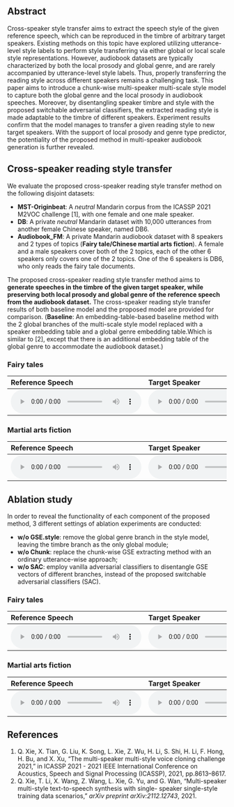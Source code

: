 
## Abstract

Cross-speaker style transfer aims to extract the speech style of the given reference speech, which can be reproduced in the timbre of arbitrary target speakers. Existing methods on this topic have explored utilizing utterance-level style labels to perform style transferring via either global or local scale style representations. However, audiobook datasets are typically characterized by both the local prosody and global genre, and are rarely accompanied by utterance-level style labels. Thus, properly transferring the reading style across different speakers remains a challenging task. This paper aims to introduce a chunk-wise multi-speaker multi-scale style model to capture both the global genre and the local prosody in audiobook speeches. Moreover, by disentangling speaker timbre and style with the proposed switchable adversarial classifiers, the extracted reading style is made adaptable to the timbre of different speakers. Experiment results confirm that the model manages to transfer a given reading style to new target speakers. With the support of local prosody and genre type predictor, the potentiality of the proposed method in multi-speaker audiobook generation is further revealed.

## Cross-speaker reading style transfer

We evaluate the proposed cross-speaker reading style transfer method on the following disjoint datasets:
- **MST-Originbeat**: A _neutral_ Mandarin corpus from the ICASSP 2021 M2VOC challenge [1], with one female and one male speaker.
- **DB**: A private _neutral_ Mandarin dataset with 10,000 utterances from another female Chinese speaker, named DB6.
- **Audiobook_FM**: A private Mandarin audiobook dataset with 8 speakers and 2 types of topics (**Fairy tale/Chinese martial arts fiction**). A female and a male speakers cover both of the 2 topics, each of the other 6 speakers only covers one of the 2 topics. One of the 6 speakers is DB6, who only reads the fairy tale documents.

The proposed cross-speaker reading style transfer method aims to **generate speeches in the timbre of the given target speaker, while preserving both local prosody and global genre of the reference speech from the audiobook dataset.** The cross-speaker reading style transfer results of both baseline model and the proposed model are provided for comparison.
(**Baseline**: An embedding-table-based baseline method with the 2 global branches of the multi-scale style model replaced with a speaker embedding table and a global genre embedding table.Which is similar to [2], except that there is an additional embedding table of the global genre to accommodate the audiobook dataset.)

### Fairy tales

| Reference Speech | Target Speaker | Baseline | Proposed |
|:------------|:------------|:------------|:------------|
|<audio controls><source src="./static/Ref/sample.wav" type="audio/wav">Your browser does not support the audio element.</audio>|<audio controls><source src="./static/Tgt/sample.wav" type="audio/wav">Your browser does not support the audio element.</audio>|<audio controls><source src="./static/Baseline/sample.wav" type="audio/wav">Your browser does not support the audio element.</audio>|<audio controls><source src="./static/Proposed/sample.wav" type="audio/wav">Your browser does not support the audio element.</audio>|

### Martial arts fiction


| Reference Speech | Target Speaker | Baseline | Proposed |
|:------------|:------------|:------------|:------------|
|<audio controls><source src="./static/Ref/sample.wav" type="audio/wav">Your browser does not support the audio element.</audio>|<audio controls><source src="./static/Tgt/sample.wav" type="audio/wav">Your browser does not support the audio element.</audio>|<audio controls><source src="./static/Baseline/sample.wav" type="audio/wav">Your browser does not support the audio element.</audio>|<audio controls><source src="./static/Proposed/sample.wav" type="audio/wav">Your browser does not support the audio element.</audio>|


## Ablation study

In order to reveal the functionality of each component of the proposed method, 3 different settings of ablation experiments are conducted:

- **w/o GSE.style**: remove the global genre branch in the style model, leaving the timbre branch as the only global module;
- **w/o Chunk**: replace the chunk-wise GSE extracting method with an ordinary utterance-wise approach;
- **w/o SAC**: employ vanilla adversarial classifiers to disentangle GSE vectors of different branches, instead of the proposed switchable adversarial classifiers (SAC).

### Fairy tales

| Reference Speech | Target Speaker | Proposed | w/o GSE.style | w/o Chunk | w/o SAC |
|:------------|:------------|:------------|:------------|:------------|:------------|
|<audio controls><source src="./static/Ref/sample.wav" type="audio/wav">Your browser does not support the audio element.</audio>|<audio controls><source src="./static/Tgt/sample.wav" type="audio/wav">Your browser does not support the audio element.</audio>|<audio controls><source src="./static/Proposed/sample.wav" type="audio/wav">Your browser does not support the audio element.</audio>|<audio controls><source src="./static/wo_gse_style/sample.wav" type="audio/wav">Your browser does not support the audio element.</audio>|<audio controls><source src="./static/wo_chunk/sample.wav" type="audio/wav">Your browser does not support the audio element.</audio>|<audio controls><source src="./static/wo_sac/sample.wav" type="audio/wav">Your browser does not support the audio element.</audio>|

### Martial arts fiction

| Reference Speech | Target Speaker | Proposed | w/o GSE.style | w/o Chunk | w/o SAC |
|:------------|:------------|:------------|:------------|:------------|:------------|
|<audio controls><source src="./static/Ref/sample.wav" type="audio/wav">Your browser does not support the audio element.</audio>|<audio controls><source src="./static/Tgt/sample.wav" type="audio/wav">Your browser does not support the audio element.</audio>|<audio controls><source src="./static/Proposed/sample.wav" type="audio/wav">Your browser does not support the audio element.</audio>|<audio controls><source src="./static/wo_gse_style/sample.wav" type="audio/wav">Your browser does not support the audio element.</audio>|<audio controls><source src="./static/wo_chunk/sample.wav" type="audio/wav">Your browser does not support the audio element.</audio>|<audio controls><source src="./static/wo_sac/sample.wav" type="audio/wav">Your browser does not support the audio element.</audio>|


## References
1. Q. Xie, X. Tian, G. Liu, K. Song, L. Xie, Z. Wu, H. Li, S. Shi, H. Li, F. Hong, H. Bu, and X. Xu, “The multi-speaker multi-style voice cloning challenge 2021,” in ICASSP 2021 - 2021 IEEE International Conference on Acoustics, Speech and Signal Processing (ICASSP), 2021, pp.8613–8617.
2. Q. Xie, T. Li, X. Wang, Z. Wang, L. Xie, G. Yu, and G. Wan, “Multi-speaker multi-style text-to-speech synthesis with single- speaker single-style training data scenarios,” _arXiv preprint arXiv:2112.12743_, 2021.